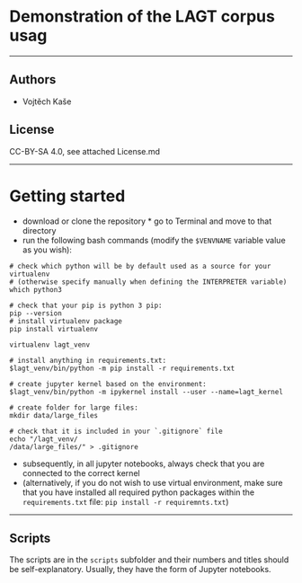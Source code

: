 #  Demonstration of the LAGT corpus usag
---
## Authors
* Vojtěch Kaše


## License
CC-BY-SA 4.0, see attached License.md

---
# Getting started

* download or clone the repository
* go to Terminal and move to that directory
* run the following bash commands (modify the `$VENVNAME` variable value as you wish):
```
# check which python will be by default used as a source for your virtualenv
# (otherwise specify manually when defining the INTERPRETER variable)
which python3

# check that your pip is python 3 pip:
pip --version
# install virtualenv package
pip install virtualenv

virtualenv lagt_venv

# install anything in requirements.txt:
$lagt_venv/bin/python -m pip install -r requirements.txt 

# create jupyter kernel based on the environment:
$lagt_venv/bin/python -m ipykernel install --user --name=lagt_kernel

# create folder for large files:
mkdir data/large_files

# check that it is included in your `.gitignore` file
echo "/lagt_venv/
/data/large_files/" > .gitignore

```

* subsequently, in all jupyter notebooks, always check that you are connected to the correct kernel 
* (alternatively, if you do not wish to use virtual environment, make sure that you have installed all required python packages within the `requirements.txt` file: `pip install -r requiremnts.txt`)

---
## Scripts 
The scripts are in the `scripts` subfolder and their numbers and titles should be self-explanatory. Usually, they have the form of Jupyter notebooks.
